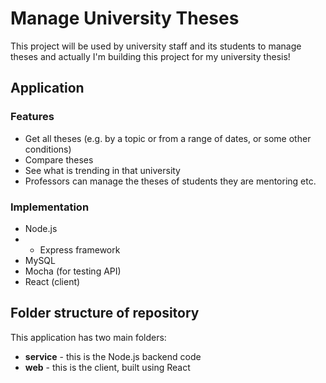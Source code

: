 # Manage University Theses
This project will be used by university staff and its students to manage theses and actually I'm building this project for my university thesis!
## Application
### Features 
- Get all theses (e.g. by a topic or from a range of dates, or some other conditions)
- Compare theses
- See what is trending in that university
- Professors can manage the theses of students they are mentoring etc.

### Implementation 
- Node.js
- - Express framework
- MySQL
- Mocha (for testing API)
- React (client)

## Folder structure of repository
This application has two main folders: 
- **service** - this is the Node.js backend code
- **web** - this is the client, built using React

